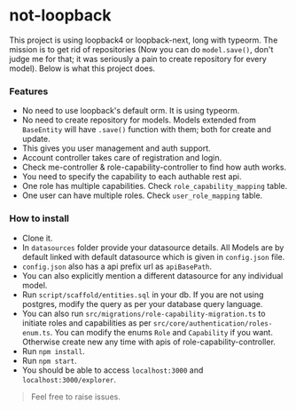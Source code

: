 # not-loopback


This project is using loopback4 or loopback-next, long with typeorm. The mission is to get rid of repositories (Now you can do `model.save()`, don't judge me for that; it was seriously a pain to create repository for every model). Below is what this project does.

### Features
* No need to use loopback's default orm. It is using typeorm.
* No need to create repository for models. Models extended from `BaseEntity` will have `.save()` function with them; both for create and update.
* This gives you user management and auth support.
* Account controller takes care of registration and login.
* Check me-controller & role-capability-controller to find how auth works.
* You need to specify the capability to each authable rest api.
* One role has multiple capabilities. Check `role_capability_mapping` table.
* One user can have multiple roles. Check `user_role_mapping` table.

### How to install
* Clone it.
* In `datasources` folder provide your datasource details. All Models are by default linked with default datasource which is given in `config.json` file.
* `config.json` also has a api prefix url as `apiBasePath`.
* You can also explicitly mention a different datasource for any individual model.
* Run `script/scaffold/entities.sql` in your db. If you are not using postgres, modify the query as per your database query language.
* You can also run `src/migrations/role-capability-migration.ts` to initiate roles and capabilities as per `src/core/authentication/roles-enum.ts`. You can modify the enums `Role` and `Capability` if you want. Otherwise create new any time with apis of role-capability-controller.
* Run `npm install`.
* Run `npm start`.
* You should be able to access `localhost:3000` and `localhost:3000/explorer`.

> Feel free to raise issues.
